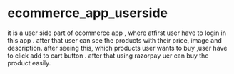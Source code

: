 # ecommerce_app_userside
it is a user side part of ecommerce app , where atfirst user have to login in this app . after that user can see the products with their price, image and description. after seeing this, which products user wants to buy ,user have to click add to cart button . after that using razorpay uer can buy the product easily.

